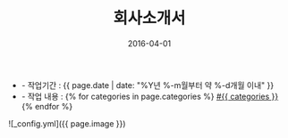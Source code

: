 ﻿---
layout: post
title: "회사소개서"
date: 2016-04-01
categories:
  - PPT
  - Design
image: https://kjuhee0712.github.io/images/pages/20160401_bp_ppt_03.jpg
image-sm: https://kjuhee0712.github.io/images/thumbs/20160401_bp_ppt_03.jpg
---

<ul class="inform">
	<li class="preview__date" itemprop="datePublished" datetime="{{ page.date | date_to_xmlschema }}">- 작업기간 : {{ page.date | date: "%Y년 %-m월부터 약 %-d개월 이내" }}</li>
	<li class="preview__catetory" itemprop="catetory">- 작업 내용 :
		{% for categories in page.categories %}
           <a href="/category/{{ categories }}/">#{{ categories }}</a>     
      	{% endfor %}</li>
</ul>

![_config.yml]({{ page.image }})



